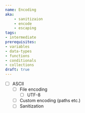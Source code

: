 ```yaml
---
name: Encoding
aka:
    - sanitizaion
    - encode
    - escaping
tags:
- intermediate
prerequisites:
- variables
- data-types
- functions
- conditionals
- collections
draft: true
---
```


- [ ] ASCII
  - [ ] File encoding
    - [ ] UTF-8
  - [ ] Custom encoding (paths etc.)
  - [ ] Sanitization